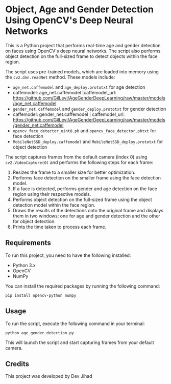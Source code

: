 # Object, Age and Gender Detection Using OpenCV's Deep Neural Networks

This is a Python project that performs real-time age and gender detection on faces using OpenCV's deep neural networks. The script also performs object detection on the full-sized frame to detect objects within the face region.

The script uses pre-trained models, which are loaded into memory using the `cv2.dnn.readNet` method. These models include:

- `age_net.caffemodel` and `age_deploy.prototxt` for age detection
- caffemodel: age_net.caffemodel |caffemodel_url: https://github.com/GilLevi/AgeGenderDeepLearning/raw/master/models/age_net.caffemodel
- `gender_net.caffemodel` and `gender_deploy.prototxt` for gender detection
- caffemodel: gender_net.caffemodel | caffemodel_url: https://github.com/GilLevi/AgeGenderDeepLearning/raw/master/models/gender_net.caffemodel
- `opencv_face_detector_uint8.pb` and `opencv_face_detector.pbtxt` for face detection
- `MobileNetSSD_deploy.caffemodel` and `MobileNetSSD_deploy.prototxt` for object detection

The script captures frames from the default camera (index 0) using `cv2.VideoCapture(0)` and performs the following steps for each frame:

1. Resizes the frame to a smaller size for better optimization.
2. Performs face detection on the smaller frame using the face detection model.
3. If a face is detected, performs gender and age detection on the face region using their respective models.
4. Performs object detection on the full-sized frame using the object detection model within the face region.
5. Draws the results of the detections onto the original frame and displays them in two windows: one for age and gender detection and the other for object detection.
6. Prints the time taken to process each frame.

## Requirements
To run this project, you need to have the following installed:

- Python 3.x
- OpenCV
- NumPy

You can install the required packages by running the following command:

```
pip install opencv-python numpy
```

## Usage
To run the script, execute the following command in your terminal:

```
python age_gender_detection.py
```

This will launch the script and start capturing frames from your default camera.

## Credits
This project was developed by Dev Jihad
